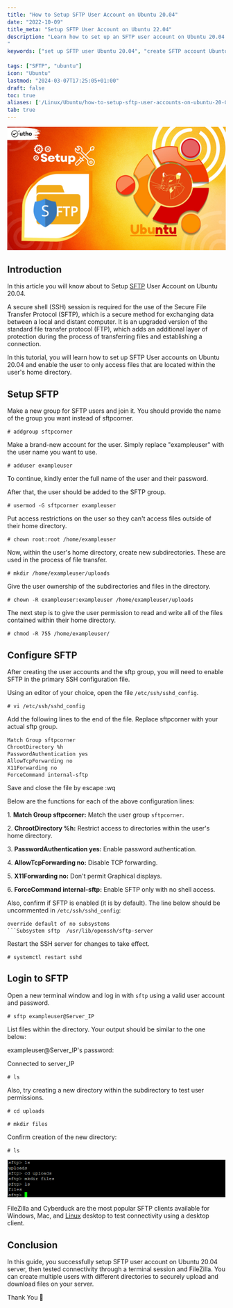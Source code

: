```yaml
---
title: "How to Setup SFTP User Account on Ubuntu 20.04"
date: "2022-10-09"
title_meta: "Setup SFTP User Account on Ubuntu 22.04"
description: "Learn how to set up an SFTP user account on Ubuntu 20.04 with this detailed guide. Follow step-by-step instructions to create and configure a secure SFTP account, allowing file transfers over a secure SSH connection on your Ubuntu system.
"
keywords: ["set up SFTP user Ubuntu 20.04", "create SFTP account Ubuntu 20.04", "configure SFTP user Ubuntu 20.04", "Ubuntu 20.04 SFTP setup", "SFTP user configuration Ubuntu 20.04", "install SFTP server Ubuntu 20.04", "Ubuntu 20.04 SFTP guide", "secure SFTP Ubuntu 20.04"]

tags: ["SFTP", "ubuntu"]
icon: "Ubuntu"
lastmod: "2024-03-07T17:25:05+01:00"
draft: false
toc: true
aliases: ['/Linux/Ubuntu/how-to-setup-sftp-user-accounts-on-ubuntu-20-04/']
tab: true
---
```


![How to Setup SFTP User Account on Ubuntu 20.04](images/How-to-Setup-SFTP-User-Account-on-Ubuntu-20.04_utho.jpg)

## Introduction

In this article you will know about to Setup [SFTP](https://www.techopedia.com/definition/1879/secure-file-transfer-protocol-sftp) User Account on Ubuntu 20.04.

A secure shell (SSH) session is required for the use of the Secure File Transfer Protocol (SFTP), which is a secure method for exchanging data between a local and distant computer. It is an upgraded version of the standard file transfer protocol (FTP), which adds an additional layer of protection during the process of transferring files and establishing a connection.

In this tutorial, you will learn how to set up SFTP User accounts on Ubuntu 20.04 and enable the user to only access files that are located within the user's home directory.

## Setup SFTP

Make a new group for SFTP users and join it. You should provide the name of the group you want instead of sftpcorner.

```
# addgroup sftpcorner
```

Make a brand-new account for the user. Simply replace "exampleuser" with the user name you want to use.

```
# adduser exampleuser
```

To continue, kindly enter the full name of the user and their password.

After that, the user should be added to the SFTP group.

```
# usermod -G sftpcorner exampleuser
```

Put access restrictions on the user so they can't access files outside of their home directory.

```
# chown root:root /home/exampleuser
```

Now, within the user's home directory, create new subdirectories. These are used in the process of file transfer.

```
# mkdir /home/exampleuser/uploads
```

Give the user ownership of the subdirectories and files in the directory.

```
# chown -R exampleuser:exampleuser /home/exampleuser/uploads
```

The next step is to give the user permission to read and write all of the files contained within their home directory.

```
# chmod -R 755 /home/exampleuser/
```

## Configure SFTP

After creating the user accounts and the sftp group, you will need to enable SFTP in the primary SSH configuration file.

Using an editor of your choice, open the file `/etc/ssh/sshd_config`.

```
# vi /etc/ssh/sshd_config
```

Add the following lines to the end of the file. Replace sftpcorner with your actual sftp group.

```
Match Group sftpcorner
ChrootDirectory %h
PasswordAuthentication yes
AllowTcpForwarding no
X11Forwarding no
ForceCommand internal-sftp
```

Save and close the file by escape :wq

Below are the functions for each of the above configuration lines:

1\. **Match Group sftpcorner:** Match the user group `sftpcorner`.

2\. **ChrootDirectory %h:** Restrict access to directories within the user's home directory.

3\. **PasswordAuthentication yes:** Enable password authentication.

4\. **AllowTcpForwarding no:** Disable TCP forwarding.

5\. **X11Forwarding no:** Don't permit Graphical displays.

6\. **ForceCommand internal-sftp:** Enable SFTP only with no shell access.

Also, confirm if SFTP is enabled (it is by default). The line below should be uncommented in `/etc/ssh/sshd_config`:

```
override default of no subsystems
```Subsystem sftp  /usr/lib/openssh/sftp-server
```

Restart the SSH server for changes to take effect.

```
# systemctl restart sshd
```

## Login to SFTP

Open a new terminal window and log in with `sftp` using a valid user account and password.

```
# sftp exampleuser@Server_IP
```

List files within the directory. Your output should be similar to the one below:

exampleuser@Server\_IP's password:

Connected to server\_IP  
```
# ls
```

Also, try creating a new directory within the subdirectory to test user permissions.

```
# cd uploads
```

```
# mkdir files
```

Confirm creation of the new directory:

```
# ls
```

![command output](images/image-321.png)

FileZilla and Cyberduck are the most popular SFTP clients available for Windows, Mac, and [Linux](https://utho.com/docs/tutorial/category/linux-tutorial/) desktop to test connectivity using a desktop client.

## Conclusion

In this guide, you successfully setup SFTP user account on Ubuntu 20.04 server, then tested connectivity through a terminal session and FileZilla. You can create multiple users with different directories to securely upload and download files on your server.

Thank You 🙂
